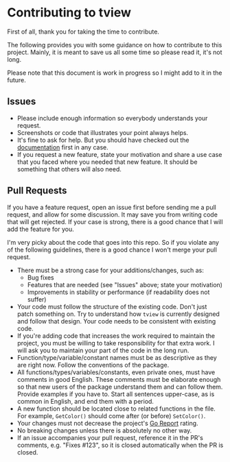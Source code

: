 # Contributing to tview

First of all, thank you for taking the time to contribute.

The following provides you with some guidance on how to contribute to this project. Mainly, it is meant to save us all some time so please read it, it's not long.

Please note that this document is work in progress so I might add to it in the future.

## Issues

- Please include enough information so everybody understands your request.
- Screenshots or code that illustrates your point always helps.
- It's fine to ask for help. But you should have checked out the [documentation](https://godoc.org/github.com/tslocum/tview) first in any case.
- If you request a new feature, state your motivation and share a use case that you faced where you needed that new feature. It should be something that others will also need.

## Pull Requests

If you have a feature request, open an issue first before sending me a pull request, and allow for some discussion. It may save you from writing code that will get rejected. If your case is strong, there is a good chance that I will add the feature for you.

I'm very picky about the code that goes into this repo. So if you violate any of the following guidelines, there is a good chance I won't merge your pull request.

- There must be a strong case for your additions/changes, such as:
  - Bug fixes
  - Features that are needed (see "Issues" above; state your motivation)
  - Improvements in stability or performance (if readability does not suffer)
- Your code must follow the structure of the existing code. Don't just patch something on. Try to understand how `tview` is currently designed and follow that design. Your code needs to be consistent with existing code.
- If you're adding code that increases the work required to maintain the project, you must be willing to take responsibility for that extra work. I will ask you to maintain your part of the code in the long run.
- Function/type/variable/constant names must be as descriptive as they are right now. Follow the conventions of the package.
- All functions/types/variables/constants, even private ones, must have comments in good English. These comments must be elaborate enough so that new users of the package understand them and can follow them. Provide examples if you have to. Start all sentences upper-case, as is common in English, and end them with a period.
- A new function should be located close to related functions in the file. For example, `GetColor()` should come after (or before) `SetColor()`.
- Your changes must not decrease the project's [Go Report](https://goreportcard.com/report/github.com/tslocum/tview) rating.
- No breaking changes unless there is absolutely no other way.
- If an issue accompanies your pull request, reference it in the PR's comments, e.g. "Fixes #123", so it is closed automatically when the PR is closed.
